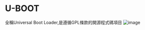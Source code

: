 # U-BOOT
全稱Universal Boot Loader,是遵循GPL條款的開源程式碼項目
![image](https://user-images.githubusercontent.com/90091174/173024997-d05fa358-7852-4b65-a89f-d3b9dc7274cf.png)
